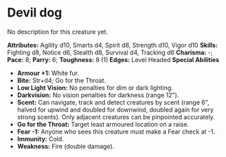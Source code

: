 # Devil dog

No description for this creature yet.

**Attributes:** Agility d10, Smarts d4, Spirit d8, Strength d10, Vigor
d10
**Skills:** Fighting d8, Notice d6, Stealth d8, Survival d4, Tracking
d6
**Charisma:** -; **Pace:** 8; **Parry:** 6; **Toughness:** 8 (1)
**Edges:** Level Headed
**Special Abilities**

- **Armour +1:** White fur.
- **Bite:** Str+d4; Go for the Throat.
- **Low Light Vision:** No penalties for dim or dark lighting.
- **Darkvision:** No vision penalties for darkness (range 12").
- **Scent:** Can navigate, track and detect creatures by scent (range
6", halved for upwind and doubled for downwind, doubled again for very
strong scents). Only adjacent creatures can be pinpointed accurately.
- **Go for the Throat:** Target least armoured location on a raise.
- **Fear -1:** Anyone who sees this creature must make a Fear check at
-1.
- **Immunity:** Cold.
- **Weakness:** Fire (double damage).
